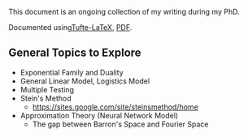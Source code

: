 This document is an ongoing collection of my writing during my PhD.

Documented using[Tufte-LaTeX](https://github.com/Tufte-LaTeX/tufte-latex),
[PDF](https://raw.githack.com/wyq977/phd-notes/main/main.pdf).

## General Topics to Explore

* Exponential Family and Duality
* General Linear Model, Logistics Model
* Multiple Testing
* Stein's Method
    * https://sites.google.com/site/steinsmethod/home
* Approximation Theory (Neural Network Model) 
    * The gap between Barron's Space and Fourier Space